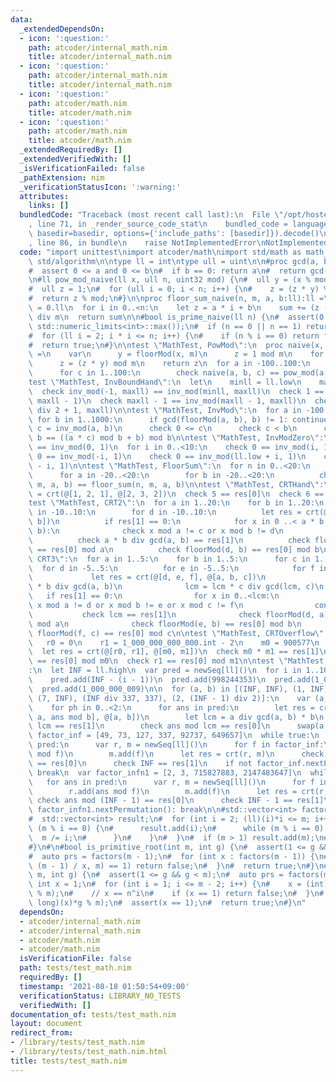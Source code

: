 ```yaml
---
data:
  _extendedDependsOn:
  - icon: ':question:'
    path: atcoder/internal_math.nim
    title: atcoder/internal_math.nim
  - icon: ':question:'
    path: atcoder/internal_math.nim
    title: atcoder/internal_math.nim
  - icon: ':question:'
    path: atcoder/math.nim
    title: atcoder/math.nim
  - icon: ':question:'
    path: atcoder/math.nim
    title: atcoder/math.nim
  _extendedRequiredBy: []
  _extendedVerifiedWith: []
  _isVerificationFailed: false
  _pathExtension: nim
  _verificationStatusIcon: ':warning:'
  attributes:
    links: []
  bundledCode: "Traceback (most recent call last):\n  File \"/opt/hostedtoolcache/Python/3.9.6/x64/lib/python3.9/site-packages/onlinejudge_verify/documentation/build.py\"\
    , line 71, in _render_source_code_stat\n    bundled_code = language.bundle(stat.path,\
    \ basedir=basedir, options={'include_paths': [basedir]}).decode()\n  File \"/opt/hostedtoolcache/Python/3.9.6/x64/lib/python3.9/site-packages/onlinejudge_verify/languages/nim.py\"\
    , line 86, in bundle\n    raise NotImplementedError\nNotImplementedError\n"
  code: "import unittest\nimport atcoder/math\nimport std/math as math_lib\nimport\
    \ std/algorithm\n\ntype ll = int\ntype ull = uint\n\n#proc gcd(a, b:ll):ll =\n\
    #  assert 0 <= a and 0 <= b\n#  if b == 0: return a\n#  return gcd(b, a mod b)\n\
    \n#ll pow_mod_naive(ll x, ull n, uint32 mod) {\n#  ull y = (x % mod + mod) % mod;\n\
    #  ull z = 1;\n#  for (ull i = 0; i < n; i++) {\n#    z = (z * y) % mod;\n#  }\n\
    #  return z % mod;\n#}\n\nproc floor_sum_naive(n, m, a, b:ll):ll =\n  var sum\
    \ = 0.ll\n  for i in 0..<n:\n    let z = a * i + b\n    sum += (z - z.floorMod(m))\
    \ div m\n  return sum\n\n#bool is_prime_naive(ll n) {\n#  assert(0 <= n && n <=\
    \ std::numeric_limits<int>::max());\n#  if (n == 0 || n == 1) return false;\n\
    #  for (ll i = 2; i * i <= n; i++) {\n#    if (n % i == 0) return false;\n#  }\n\
    #  return true;\n#}\n\ntest \"MathTest, PowMod\":\n  proc naive(x, n, m:ll):ll\
    \ =\n    var\n      y = floorMod(x, m)\n      z = 1 mod m\n    for i in 0..<n:\n\
    \      z = (z * y) mod m\n    return z\n  for a in -100..100:\n    for b in 0..100:\n\
    \      for c in 1..100:\n        check naive(a, b, c) == pow_mod(a, b, c)\n\n\
    test \"MathTest, InvBoundHand\":\n  let\n    minll = ll.low\n    maxll = ll.high\n\
    \  check inv_mod(-1, maxll) == inv_mod(minll, maxll)\n  check 1 == inv_mod(maxll,\
    \ maxll - 1)\n  check maxll - 1 == inv_mod(maxll - 1, maxll)\n  check 2 == inv_mod(maxll\
    \ div 2 + 1, maxll)\n\ntest \"MathTest, InvMod\":\n  for a in -100..100:\n   \
    \ for b in 1..1000:\n      if gcd(floorMod(a, b), b) != 1: continue\n      let\
    \ c = inv_mod(a, b)\n      check 0 <= c\n      check c < b\n      check 1 mod\
    \ b == ((a * c) mod b + b) mod b\n\ntest \"MathTest, InvModZero\":\n  check 0\
    \ == inv_mod(0, 1)\n  for i in 0..<10:\n    check 0 == inv_mod(i, 1)\n    check\
    \ 0 == inv_mod(-i, 1)\n    check 0 == inv_mod(ll.low + i, 1)\n    check 0 == inv_mod(ll.high\
    \ - i, 1)\n\ntest \"MathTest, FloorSum\":\n  for n in 0..<20:\n    for m in 1..<20:\n\
    \      for a in -20..<20:\n        for b in -20..<20:\n          check floor_sum_naive(n,\
    \ m, a, b) == floor_sum(n, m, a, b)\n\ntest \"MathTest, CRTHand\":\n  let res\
    \ = crt(@[1, 2, 1], @[2, 3, 2])\n  check 5 == res[0]\n  check 6 == res[1]\n\n\
    test \"MathTest, CRT2\":\n  for a in 1..20:\n    for b in 1..20:\n      for c\
    \ in -10..10:\n        for d in -10..10:\n          let res = crt(@[c, d], @[a,\
    \ b])\n          if res[1] == 0:\n            for x in 0 ..< a * b div gcd(a,\
    \ b):\n              check x mod a != c or x mod b != d\n            continue\n\
    \          check a * b div gcd(a, b) == res[1]\n          check floorMod(c, a)\
    \ == res[0] mod a\n          check floorMod(d, b) == res[0] mod b\n\ntest \"MathTest,\
    \ CRT3\":\n  for a in 1..5:\n    for b in 1..5:\n      for c in 1..5:\n      \
    \  for d in -5..5:\n          for e in -5..5:\n            for f in -5..5:\n \
    \             let res = crt(@[d, e, f], @[a, b, c])\n              var lcm = a\
    \ * b div gcd(a, b)\n              lcm = lcm * c div gcd(lcm, c)\n           \
    \   if res[1] == 0:\n                for x in 0..<lcm:\n                  check\
    \ x mod a != d or x mod b != e or x mod c != f\n                continue\n   \
    \           check lcm == res[1]\n              check floorMod(d, a) == res[0]\
    \ mod a\n              check floorMod(e, b) == res[0] mod b\n              check\
    \ floorMod(f, c) == res[0] mod c\n\ntest \"MathTest, CRTOverflow\":\n  let\n \
    \   r0 = 0\n    r1 = 1_000_000_000_000.int - 2\n    m0 = 900577\n    m1 = 1_000_000_000_000.int\n\
    \  let res = crt(@[r0, r1], @[m0, m1])\n  check m0 * m1 == res[1]\n  check r0\
    \ == res[0] mod m0\n  check r1 == res[0] mod m1\n\ntest \"MathTest, CRTBound\"\
    :\n  let INF = ll.high\n  var pred = newSeq[ll]()\n  for i in 1..10:\n    pred.add(i)\n\
    \    pred.add(INF - (i - 1))\n  pred.add(998244353)\n  pred.add(1_000_000_007)\n\
    \  pred.add(1_000_000_009)\n\n  for (a, b) in [(INF, INF), (1, INF), (INF, 1),\
    \ (7, INF), (INF div 337, 337), (2, (INF - 1) div 2)]:\n    var (a, b) = (a, b)\n\
    \    for ph in 0..<2:\n      for ans in pred:\n        let res = crt(@[ans mod\
    \ a, ans mod b], @[a, b])\n        let lcm = a div gcd(a, b) * b\n        check\
    \ lcm == res[1]\n        check ans mod lcm == res[0]\n      swap(a, b)\n  var\
    \ factor_inf = [49, 73, 127, 337, 92737, 649657]\n  while true:\n    for ans in\
    \ pred:\n      var r, m = newSeq[ll]()\n      for f in factor_inf:\n        r.add(ans\
    \ mod f)\n        m.add(f)\n      let res = crt(r, m)\n      check ans mod INF\
    \ == res[0]\n      check INF == res[1]\n    if not factor_inf.nextPermutation():\
    \ break\n  var factor_infn1 = [2, 3, 715827883, 2147483647]\n  while true:\n \
    \   for ans in pred:\n      var r, m = newSeq[ll]()\n      for f in factor_infn1:\n\
    \        r.add(ans mod f)\n        m.add(f)\n      let res = crt(r, m)\n     \
    \ check ans mod (INF - 1) == res[0]\n      check INF - 1 == res[1]\n    if not\
    \ factor_infn1.nextPermutation(): break\n\n#std::vector<int> factors(int m) {\n\
    #  std::vector<int> result;\n#  for (int i = 2; (ll)(i)*i <= m; i++) {\n#    if\
    \ (m % i == 0) {\n#      result.add(i);\n#      while (m % i == 0) {\n#      \
    \  m /= i;\n#      }\n#    }\n#  }\n#  if (m > 1) result.add(m);\n#  return result;\n\
    #}\n#\n#bool is_primitive_root(int m, int g) {\n#  assert(1 <= g && g < m);\n\
    #  auto prs = factors(m - 1);\n#  for (int x : factors(m - 1)) {\n#    if (internal::pow_mod_constexpr(g,\
    \ (m - 1) / x, m) == 1) return false;\n#  }\n#  return true;\n#}\n#\n#bool is_primitive_root_naive(int\
    \ m, int g) {\n#  assert(1 <= g && g < m);\n#  auto prs = factors(m - 1);\n# \
    \ int x = 1;\n#  for (int i = 1; i <= m - 2; i++) {\n#    x = (int)((long long)(x)*g\
    \ % m);\n#    // x == n^i\n#    if (x == 1) return false;\n#  }\n#  x = (int)((long\
    \ long)(x)*g % m);\n#  assert(x == 1);\n#  return true;\n#}\n"
  dependsOn:
  - atcoder/internal_math.nim
  - atcoder/internal_math.nim
  - atcoder/math.nim
  - atcoder/math.nim
  isVerificationFile: false
  path: tests/test_math.nim
  requiredBy: []
  timestamp: '2021-08-18 01:50:54+09:00'
  verificationStatus: LIBRARY_NO_TESTS
  verifiedWith: []
documentation_of: tests/test_math.nim
layout: document
redirect_from:
- /library/tests/test_math.nim
- /library/tests/test_math.nim.html
title: tests/test_math.nim
---
```

